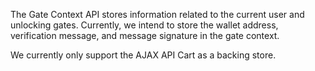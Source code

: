 The Gate Context API stores information related to the current user and
unlocking gates. Currently, we intend to store the wallet address, verification
message, and message signature in the gate context.

We currently only support the AJAX API Cart as a backing store.
